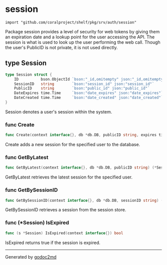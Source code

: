 
# session
    import "github.com/coralproject/shelf/pkg/srv/auth/session"

Package session provides a level of security for web tokens by giving them an
expiration date and a lookup point for the user accessing the API. The session
is what is used to look up the user performing the web call. Though the user's
PublicID is not private, it is not used directly.







## type Session
``` go
type Session struct {
    ID          bson.ObjectId `bson:"_id,omitempty" json:"_id,omitempty"`
    SessionID   string        `bson:"session_id" json:"session_id"`
    PublicID    string        `bson:"public_id" json:"public_id"`
    DateExpires time.Time     `bson:"date_expires" json:"date_expires"`
    DateCreated time.Time     `bson:"date_created" json:"date_created"`
}
```
Session denotes a user's session within the system.









### func Create
``` go
func Create(context interface{}, db *db.DB, publicID string, expires time.Duration) (*Session, error)
```
Create adds a new session for the specified user to the database.


### func GetByLatest
``` go
func GetByLatest(context interface{}, db *db.DB, publicID string) (*Session, error)
```
GetByLatest retrieves the latest session for the specified user.


### func GetBySessionID
``` go
func GetBySessionID(context interface{}, db *db.DB, sessionID string) (*Session, error)
```
GetBySessionID retrieves a session from the session store.




### func (\*Session) IsExpired
``` go
func (s *Session) IsExpired(context interface{}) bool
```
IsExpired returns true if the session is expired.









- - -
Generated by [godoc2md](http://godoc.org/github.com/davecheney/godoc2md)